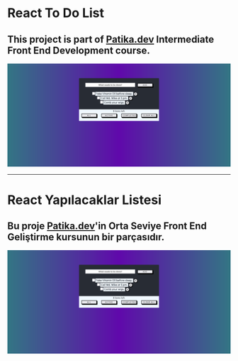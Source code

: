 # React To Do List 

## This project is part of [Patika.dev](https://www.patika.dev) Intermediate Front End Development course. 

![app image](public\react-to-do-list.png)


----------------

# React Yapılacaklar Listesi

## Bu proje [Patika.dev](https://www.patika.dev)'in Orta Seviye Front End Geliştirme kursunun bir parçasıdır. 

![app image](public\react-to-do-list.png)
